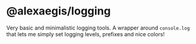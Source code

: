 # @alexaegis/logging

Very basic and minimalistic logging tools. A wrapper around `console.log` that
lets me simply set logging levels, prefixes and nice colors!
